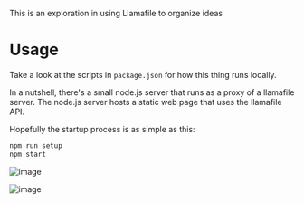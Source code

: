 This is an exploration in using Llamafile to organize ideas

# Usage

Take a look at the scripts in `package.json` for how this thing runs locally.

In a nutshell, there's a small node.js server that runs as a proxy of a llamafile server. The node.js server hosts a static web page that uses the llamafile API.

Hopefully the startup process is as simple as this:

```sh
npm run setup
npm start
```

![image](https://github.com/lmorchard/llamafile-idea-clustering/assets/21687/3142c154-c359-4b20-a5dc-fb6ecbb930c9)

![image](https://github.com/lmorchard/llamafile-idea-clustering/assets/21687/c85630a5-6c37-43bd-be9a-8f7a5c442c78)
